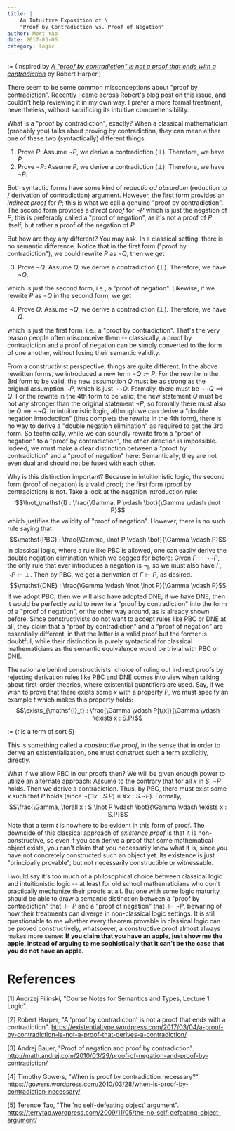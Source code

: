 ```yaml
---
title: |
    An Intuitive Exposition of \
    "Proof by Contradiction vs. Proof of Negation"
author: Mort Yao
date: 2017-03-06
category: logic
---
```


:= (Inspired by [*A "proof by contradiction" is not a proof that ends with a contradiction*](https://existentialtype.wordpress.com/2017/03/04/a-proof-by-contradiction-is-not-a-proof-that-derives-a-contradiction/) by Robert Harper.)

There seem to be some common misconceptions about "proof by contradiction". Recently I came across Robert's [blog post](https://existentialtype.wordpress.com/2017/03/04/a-proof-by-contradiction-is-not-a-proof-that-derives-a-contradiction/) on this issue, and couldn't help reviewing it in my own way. I prefer a more formal treatment, nevertheless, without sacrificing its intuitive comprehensibility.

What is a "proof by contradiction", exactly? When a classical mathematician (probably you) talks about proving by contradiction, they can mean either one of these two (syntactically) different things:

1. Prove $P$: Assume $\lnot P$, we derive a contradiction ($\bot$). Therefore, we have $P$.
2. Prove $\lnot P$: Assume $P$, we derive a contradiction ($\bot$). Therefore, we have $\lnot P$.

Both syntactic forms have some kind of *reductio ad absurdum* (reduction to / derivation of contradiction) argument. However, the first form provides an *indirect proof* for $P$; this is what we call a genuine "proof by contradiction". The second form provides a *direct proof* for $\lnot P$ which is just the negation of $P$; this is preferably called a "proof of negation", as it's not a proof of $P$ itself, but rather a proof of the negation of $P$.

But how are they any different? You may ask. In a classical setting, there is no semantic difference. Notice that in the first form ("proof by contradiction"), we could rewrite $P$ as $\lnot Q$, then we get

3. Prove $\lnot Q$: Assume $Q$, we derive a contradiction ($\bot$). Therefore, we have $\lnot Q$.

which is just the second form, i.e., a "proof of negation". Likewise, if we rewrite $P$ as $\lnot Q$ in the second form, we get

4. Prove $Q$: Assume $\lnot Q$, we derive a contradiction ($\bot$). Therefore, we have $Q$.

which is just the first form, i.e., a "proof by contradiction". That's the very reason people often misconceive them -- classically, a proof by contradiction and a proof of negation can be simply converted to the form of one another, without losing their semantic validity.

From a constructivist perspective, things are quite different. In the above rewritten forms, we introduced a new term $\lnot Q := P$. For the rewrite in the 3rd form to be valid, the new assumption $Q$ must be as strong as the original assumption $\lnot P$, which is just $\lnot \lnot Q$. Formally, there must be $\lnot \lnot Q \implies Q$. For the rewrite in the 4th form to be valid, the new statement $Q$ must be not any stronger than the original statement $\lnot P$, so formally there must also be $Q \implies \lnot \lnot Q$. In intuitionistic logic, although we can derive a "double negation introduction" (thus complete the rewrite in the 4th form), there is no way to derive a "double negation elimination" as required to get the 3rd form. So technically, while we can soundly rewrite from a "proof of negation" to a "proof by contradiction", the other direction is impossible. Indeed, we must make a clear distinction between a "proof by contradiction" and a "proof of negation" here: Semantically, they are not even dual and should not be fused with each other.

Why is this distinction important? Because in intuitionistic logic, the second form (proof of negation) is a valid proof; the first form (proof by contradiction) is not. Take a look at the negation introduction rule:
$$\lnot_\mathsf{I} : \frac{\Gamma, P \vdash \bot}{\Gamma \vdash \lnot P}$$
which justifies the validity of "proof of negation". However, there is no such rule saying that
$$\mathsf{PBC} : \frac{\Gamma, \lnot P \vdash \bot}{\Gamma \vdash P}$$
In classical logic, where a rule like $\mathsf{PBC}$ is allowed, one can easily derive the double negation elimination which we begged for before: Given $\Gamma \vdash \lnot \lnot P$, the only rule that ever introduces a negation is $\lnot_\mathsf{I}$, so we must also have $\Gamma, \lnot P \vdash \bot$. Then by $\mathsf{PBC}$, we get a derivation of $\Gamma \vdash P$, as desired.
$$\mathsf{DNE} : \frac{\Gamma \vdash \lnot \lnot P}{\Gamma \vdash P}$$
If we adopt $\mathsf{PBC}$, then we will also have adopted $\mathsf{DNE}$; if we have $\mathsf{DNE}$, then it would be perfectly valid to rewrite a "proof by contradiction" into the form of a "proof of negation", or the other way around, as is already shown before. Since constructivists do not want to accept rules like $\mathsf{PBC}$ or $\mathsf{DNE}$ at all, they claim that a "proof by contradiction" and a "proof of negation" are essentially different, in that the latter is a valid proof but the former is doubtful, while their distinction is purely syntactical for classical mathematicians as the semantic equivalence would be trivial with $\mathsf{PBC}$ or $\mathsf{DNE}$.

The rationale behind constructivists' choice of ruling out indirect proofs by rejecting derivation rules like $\mathsf{PBC}$ and $\mathsf{DNE}$ comes into view when talking about first-order theories, where existential quantifiers are used. Say, if we wish to prove that there exists some $x$ with a property $P$, we must specify an example $t$ which makes this property holds:
$$\exists_{\mathsf{I}_t} : \frac{\Gamma \vdash P[t/x]}{\Gamma \vdash \exists x : S.P}$$

:= ($t$ is a term of sort $S$)

This is something called a *constructive proof*, in the sense that in order to derive an existentialization, one must construct such a term explicitly, directly.

What if we allow $\mathsf{PBC}$ in our proofs then? We will be given enough power to utilize an alternate approach: Assume to the contrary that for all $x$ in $S$, $\lnot P$ holds. Then we derive a contradiction. Thus, by $\mathsf{PBC}$, there must exist some $x$ such that $P$ holds (since $\lnot (\exists x : S.P) \equiv \forall x : S.\lnot P$). Formally,
$$\frac{\Gamma, \forall x : S.\lnot P \vdash \bot}{\Gamma \vdash \exists x : S.P}$$
Note that a term $t$ is nowhere to be evident in this form of proof. The downside of this classical approach of *existence proof* is that it is non-constructive, so even if you can derive a proof that some mathematical object exists, you can't claim that you necessarily know what it is, since you have not concretely constructed such an object yet. Its existence is just "principally provable", but not necessarily constructible or witnessable.

I would say it's too much of a philosophical choice between classical logic and intuitionistic logic -- at least for old school mathematicians who don't practically mechanize their proofs at all. But one with some logic maturity should be able to draw a semantic distinction between a "proof by contradiction" that $\vdash P$ and a "proof of negation" that $\vdash \lnot P$, bewaring of how their treatments can diverge in non-classical logic settings. It is still questionable to me whether every theorem provable in classical logic can be proved constructively, whatsoever, a constructive proof almost always makes more sense: **If you claim that you have an apple, just show me the apple, instead of arguing to me sophistically that it can't be the case that you do not have an apple.**



# References

[1] Andrzej Filinski, "Course Notes for Semantics and Types, Lecture 1: Logic".

[2] Robert Harper, "A 'proof by contradiction' is not a proof that ends with a contradiction".
<https://existentialtype.wordpress.com/2017/03/04/a-proof-by-contradiction-is-not-a-proof-that-derives-a-contradiction/>

[3] Andrej Bauer, "Proof of negation and proof by contradiction".
<http://math.andrej.com/2010/03/29/proof-of-negation-and-proof-by-contradiction/>

[4] Timothy Gowers, "When is proof by contradiction necessary?".
<https://gowers.wordpress.com/2010/03/28/when-is-proof-by-contradiction-necessary/>

[5] Terence Tao, "The 'no self-defeating object' argument".
<https://terrytao.wordpress.com/2009/11/05/the-no-self-defeating-object-argument/>
